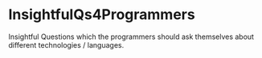 # InsightfulQs4Programmers
Insightful Questions which the programmers should ask themselves about different technologies / languages.

